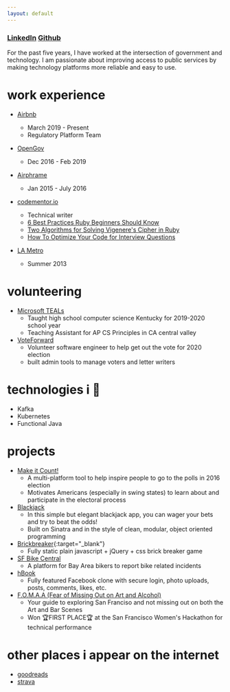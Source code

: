 ```yaml
---
layout: default
---
```


<h3>
  <a href="https://www.linkedin.com/in/hannahsquier" target="_blank" ><i class="fa fa-linkedin"></i> LinkedIn</a>
  <a href="https://www.github.com/hannahsquier" target="_blank" ><i class="fa fa-github"></i> Github</a>
</h3>
For the past five years, I have worked at the intersection of government and technology. I am passionate about improving access to public services by making technology platforms more reliable and easy to use.


# work experience
- [Airbnb](https://www.airbnb.com)
  - March 2019 - Present
  - Regulatory Platform Team

- [OpenGov](https://www.opengov.com)
  - Dec 2016 - Feb 2019

- [Airphrame](https://www.airphrame.com)
  - Jan 2015 - July 2016

- [codementor.io](https://www.codementor.io/)
  - Technical writer
  - [6 Best Practices Ruby Beginners Should Know](https://www.codementor.io/ruby-on-rails/tutorial/6-ruby-best-practices-beginners-should-know)
  - [Two Algorithms for Solving Vigenere's Cipher in Ruby](https://www.codementor.io/ruby-on-rails/tutorial/two-algorithms-for-solving-vigenere-cipher-in-ruby)
  - [How To Optimize Your Code for Interview Questions](https://www.codementor.io/ruby-on-rails/tutorial/optimize-your-code-for-coding-interview)

- [LA Metro](https://metro.net)
  - Summer 2013

# volunteering
-   [Microsoft TEALs](https://www.microsoft.com/en-us/teals)
    - Taught high school computer science Kentucky for 2019-2020 school year
    - Teaching Assistant for AP CS Principles in CA central valley
-   [VoteForward](https://votefwd.org/)
    - Volunteer software engineer to help get out the vote for 2020 election
    - built admin tools to manage voters and letter writers

# technologies i 💙
*   Kafka
*   Kubernetes
*   Functional Java

# projects
-  [Make it Count!](http://make-it-count.herokuapp.com/)
    - A multi-platform tool to help inspire people to go to the polls in 2016 election
    - Motivates Americans (especially in swing states) to learn about and participate in the electoral process
-  [Blackjack](http://blackjackbyhannah.herokuapp.com/)
    - In this simple but elegant blackjack app, you can wager your bets and try to beat the odds! 
    - Built on Sinatra and in the style of clean, modular, object oriented programming
- [Brickbreaker](/brick_breaker){:target="_blank"}
    - Fully static plain javascript + jQuery + css brick breaker game
-   [SF Bike Central](https://boiling-thicket-67912.herokuapp.com/)
    - A platform for Bay Area bikers to report bike related incidents
-   [hBook](https://mysterious-hollows-19482.herokuapp.com/)
    - Fully featured Facebook clone with secure login, photo uploads, posts, comments, likes, etc.
-   [F.O.M.A.A (Fear of Missing Out on Art and Alcohol)](https://mysterious-hollows-19482.herokuapp.com/)
    - Your guide to exploring San Franciso and not missing out on both the Art and Bar Scenes
    - Won 🏆FIRST PLACE🏆 at the San Francisco Women's Hackathon for technical performance

# other places i appear on the internet
* [goodreads](https://www.goodreads.com/user/show/29188428-hannah-squier)
* [strava](https://www.strava.com/athletes/12546114)

